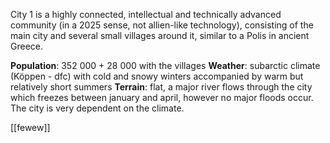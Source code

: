 City 1 is a highly connected, intellectual and technically advanced community (in a 2025 sense, not allien-like technology), consisting of the main city and several small villages around it, similar to a Polis in ancient Greece. 

**Population**: 352 000 + 28 000 with the villages
**Weather**: subarctic climate (Köppen - dfc) with cold and snowy winters accompanied by warm but relatively short summers 
**Terrain**: flat, a major river flows through the city which freezes between january and april, however no major floods occur. The city is very dependent on the climate. 



[[fewew]]